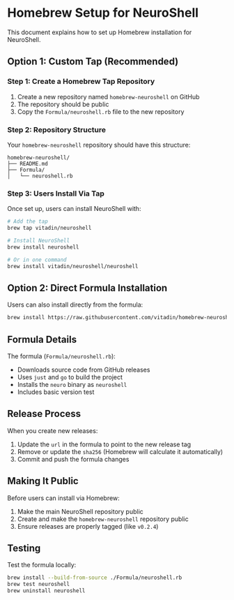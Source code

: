 # Homebrew Setup for NeuroShell

This document explains how to set up Homebrew installation for NeuroShell.

## Option 1: Custom Tap (Recommended)

### Step 1: Create a Homebrew Tap Repository

1. Create a new repository named `homebrew-neuroshell` on GitHub
2. The repository should be public
3. Copy the `Formula/neuroshell.rb` file to the new repository

### Step 2: Repository Structure

Your `homebrew-neuroshell` repository should have this structure:
```
homebrew-neuroshell/
├── README.md
├── Formula/
│   └── neuroshell.rb
```

### Step 3: Users Install Via Tap

Once set up, users can install NeuroShell with:

```bash
# Add the tap
brew tap vitadin/neuroshell

# Install NeuroShell
brew install neuroshell

# Or in one command
brew install vitadin/neuroshell/neuroshell
```

## Option 2: Direct Formula Installation

Users can also install directly from the formula:

```bash
brew install https://raw.githubusercontent.com/vitadin/homebrew-neuroshell/main/Formula/neuroshell.rb
```

## Formula Details

The formula (`Formula/neuroshell.rb`):
- Downloads source code from GitHub releases
- Uses `just` and `go` to build the project
- Installs the `neuro` binary as `neuroshell`
- Includes basic version test

## Release Process

When you create new releases:

1. Update the `url` in the formula to point to the new release tag
2. Remove or update the `sha256` (Homebrew will calculate it automatically)
3. Commit and push the formula changes

## Making It Public

Before users can install via Homebrew:
1. Make the main NeuroShell repository public
2. Create and make the `homebrew-neuroshell` repository public
3. Ensure releases are properly tagged (like `v0.2.4`)

## Testing

Test the formula locally:
```bash
brew install --build-from-source ./Formula/neuroshell.rb
brew test neuroshell
brew uninstall neuroshell
```